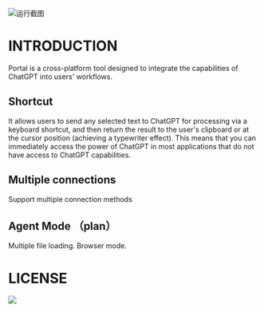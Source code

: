 ![运行截图](https://raw.githubusercontent.com/lxfater/Portal/main/screenshot/star.png)
# INTRODUCTION
Portal is a cross-platform tool designed to integrate the capabilities of ChatGPT into users' workflows.

## Shortcut
It allows users to send any selected text to ChatGPT for processing via a keyboard shortcut, and then return the result to the user's clipboard or at the cursor position (achieving a typewriter effect). This means that you can immediately access the power of ChatGPT in most applications that do not have access to ChatGPT capabilities.

## Multiple connections
Support multiple connection methods

## Agent Mode （plan）
Multiple file loading.
Browser mode.
# LICENSE
<a href="https://github.com/lxfater/Portal/blob/main/License"><img src="https://img.shields.io/badge/license-Portal-brightgreen" /></a>

